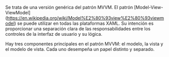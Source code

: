 Se trata de una versión genérica del patrón MVVM. El patrón [Model-View-ViewModel] (https://en.wikipedia.org/wiki/Model%E2%80%93view%E2%80%93viewmodel) se puede utilizar en todas las plataformas XAML. Su intención es proporcionar una separación clara de las responsabilidades entre los controles de la interfaz de usuario y su lógica.

Hay tres componentes principales en el patrón MVVM: el modelo, la vista y el modelo de vista. Cada uno desempeña un papel distinto y separado.